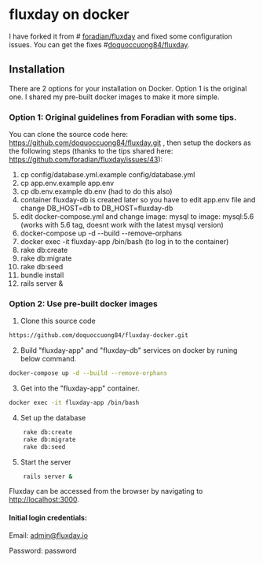 
# fluxday on docker
I have forked it from # [foradian/fluxday](https://github.com/foradian/fluxday) and fixed some configuration issues. You can get the fixes #[doquoccuong84/fluxday](https://github.com/doquoccuong84/fluxday).

## Installation
There are 2 options for your installation on Docker. Option 1 is the original one. I shared my pre-built docker images to make it more simple.

### Option 1: Original guidelines from Foradian with some tips.
You can clone the source code here: https://github.com/doquoccuong84/fluxday.git , then setup the dockers as the following steps (thanks to the tips shared here: https://github.com/foradian/fluxday/issues/43):

1. cp config/database.yml.example config/database.yml
2. cp app.env.example app.env
3. cp db.env.example db.env (had to do this also)
4. container fluxday-db is created later so you have to edit app.env file and change
DB_HOST=db to DB_HOST=fluxday-db
5. edit docker-compose.yml and change
image: mysql to image: mysql:5.6
(works with 5.6 tag, doesnt work with the latest mysql version)
6. docker-compose up -d --build --remove-orphans
7. docker exec -it fluxday-app /bin/bash (to log in to the container)
8. rake db:create
9. rake db:migrate
10. rake db:seed
11. bundle install
12. rails server &

### Option 2: Use pre-built docker images
1. Clone this source code
``` sh
https://github.com/doquoccuong84/fluxday-docker.git
```
2. Build "fluxday-app" and "fluxday-db" services on docker by runing below command.
``` sh
docker-compose up -d --build --remove-orphans
``` 
3. Get into the "fluxday-app" container.
``` sh
docker exec -it fluxday-app /bin/bash
```
4. Set up the database 
``` sh
    rake db:create
    rake db:migrate
    rake db:seed
```
5. Start the server
``` sh
    rails server &
```
Fluxday can be accessed from the browser by navigating to [http://localhost:3000]().
#### Initial login credentials:
Email: admin@fluxday.io

Password: password
